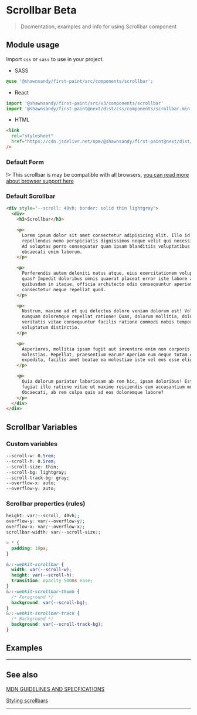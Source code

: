 # Scrollbar <span role="note" style="--note: var(--beta)">Beta</span>

> Docmentation, examples and info for using Scrollbar component

## Module usage

Import `css` or `sass` to use in your project.

- SASS

```scss
@use '@shawnsandy/first-paint/src/components/scrollbar';
```

- React

```jsx
import '@shawnsandy/first-paint/src/v3/components/scrollbar'
import '@shawnsandy/first-paint@next/dist/css/components/scrollbar.min.css'
```

- HTML

```html
<link
  rel="stylesheet"
  href="https://cdn.jsdelivr.net/npm/@shawnsandy/first-paint@next/dist/css/components/scrollbar.min.css"
/>
```

### Default Form

!> This scrollbar is may be compatible with all browsers, [you can read more about browser support here](https://developer.mozilla.org/en-US/docs/Web/CSS/::-webkit-scrollbar#browser_compatibility ':target="_blank"')

### Default Scrollbar

```html preview
<div style="--scroll: 40vh; border: solid thin lightgray">
  <div>
    <h3>Scrollbar</h3>

    <p>
      Lorem ipsum dolor sit amet consectetur adipisicing elit. Illo id
      repellendus nemo perspiciatis dignissimos neque velit qui necessitatibus!
      Ad voluptas porro consequatur quam ipsam blanditiis voluptatibus at
      obcaecati enim laborum.
    </p>

    <p>
      Perferendis autem deleniti natus atque, eius exercitationem voluptatum
      quas? Impedit doloribus omnis quaerat placeat error iste labore autem
      quibusdam in itaque, officia architecto odio consequuntur aperiam
      consectetur neque repellat quod.
    </p>

    <p>
      Nostrum, maxime ad et qui delectus dolore veniam dolorum est! Voluptates
      numquam doloremque repellat ratione! Quas, dolorum mollitia, doloribus,
      veritatis vitae consequuntur facilis ratione commodi nobis tempore cumque
      voluptatum distinctio.
    </p>

    <p>
      Asperiores, mollitia ipsam fugit aut inventore enim non corporis
      molestias. Repellat, praesentium earum? Aperiam eum neque totam commodi
      expedita, facilis amet beatae ea molestiae iste vel eos esse eligendi et!
    </p>

    <p>
      Quia dolorum pariatur laboriosam ab rem hic, ipsam doloribus! Est veniam
      fugiat illo ratione vitae ut maxime reiciendis cum accusantium modi.
      Obcaecati, ab rem culpa quis ad eos doloremque labore?
    </p>
  </div>
</div>
```

## Scrollbar Variables

### Custom variables

```css
--scroll-w: 0.5rem;
--scroll-h: 0.5rem;
--scroll-size: thin;
--scroll-bg: lightgray;
--scroll-track-bg: gray;
--overflow-x: auto;
--overflow-y: auto;
```

### Scrollbar properties (rules)

```css
height: var(--scroll, 40vh);
overflow-y: var(--overflow-y);
overflow-x: var(--overflow-x);
scrollbar-width: var(--scroll-size);

> * {
  padding: 10px;
}

&::-webkit-scrollbar {
  width: var(--scroll-w);
  height: var(--scroll-h);
  transition: opacity 500ms ease;
}
&::-webkit-scrollbar-thumb {
  /* Foreground */
  background: var(--scroll-bg);
}
&::-webkit-scrollbar-track {
  /* Background */
  background: var(--scroll-track-bg);
}
```

## Examples

---

## See also

[MDN GUIDELINES AND SPECFICATIONS](https://developer.mozilla.org/en-US/docs/Web/CSS/::-webkit-scrollbar ':_target="_blank"')

[Styling scrollbars](https://webkit.org/blog/363/styling-scrollbars/ ':_target="_blank"')

---

